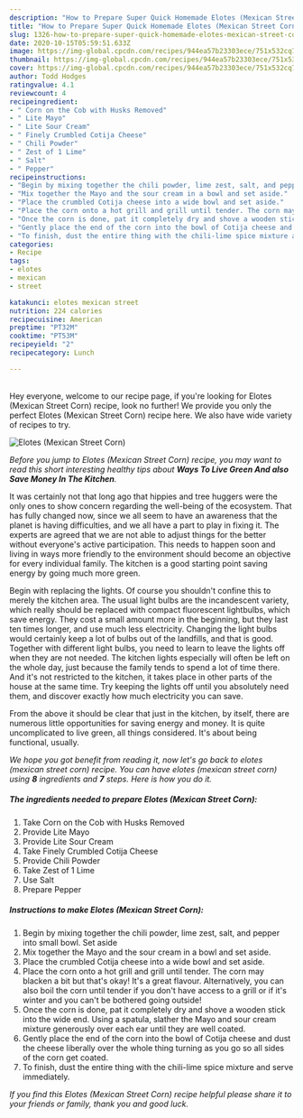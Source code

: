 ```yaml
---
description: "How to Prepare Super Quick Homemade Elotes (Mexican Street Corn)"
title: "How to Prepare Super Quick Homemade Elotes (Mexican Street Corn)"
slug: 1326-how-to-prepare-super-quick-homemade-elotes-mexican-street-corn
date: 2020-10-15T05:59:51.633Z
image: https://img-global.cpcdn.com/recipes/944ea57b23303ece/751x532cq70/elotes-mexican-street-corn-recipe-main-photo.jpg
thumbnail: https://img-global.cpcdn.com/recipes/944ea57b23303ece/751x532cq70/elotes-mexican-street-corn-recipe-main-photo.jpg
cover: https://img-global.cpcdn.com/recipes/944ea57b23303ece/751x532cq70/elotes-mexican-street-corn-recipe-main-photo.jpg
author: Todd Hodges
ratingvalue: 4.1
reviewcount: 4
recipeingredient:
- " Corn on the Cob with Husks Removed"
- " Lite Mayo"
- " Lite Sour Cream"
- " Finely Crumbled Cotija Cheese"
- " Chili Powder"
- " Zest of 1 Lime"
- " Salt"
- " Pepper"
recipeinstructions:
- "Begin by mixing together the chili powder, lime zest, salt, and pepper into small bowl. Set aside"
- "Mix together the Mayo and the sour cream in a bowl and set aside."
- "Place the crumbled Cotija cheese into a wide bowl and set aside."
- "Place the corn onto a hot grill and grill until tender. The corn may blacken a bit but that&#39;s okay! It&#39;s a great flavour. Alternatively, you can also boil the corn until tender if you don&#39;t have access to a grill or if it&#39;s winter and you can&#39;t be bothered going outside!"
- "Once the corn is done, pat it completely dry and shove a wooden stick into the wide end. Using a spatula, slather the Mayo and sour cream mixture generously over each ear until they are well coated."
- "Gently place the end of the corn into the bowl of Cotija cheese and dust the cheese liberally over the whole thing turning as you go so all sides of the corn get coated."
- "To finish, dust the entire thing with the chili-lime spice mixture and serve immediately."
categories:
- Recipe
tags:
- elotes
- mexican
- street

katakunci: elotes mexican street 
nutrition: 224 calories
recipecuisine: American
preptime: "PT32M"
cooktime: "PT53M"
recipeyield: "2"
recipecategory: Lunch

---
```

<br>
Hey everyone, welcome to our recipe page, if you're looking for Elotes (Mexican Street Corn) recipe, look no further! We provide you only the perfect Elotes (Mexican Street Corn) recipe here. We also have wide variety of recipes to try.
<br>


![Elotes (Mexican Street Corn)](https://img-global.cpcdn.com/recipes/944ea57b23303ece/751x532cq70/elotes-mexican-street-corn-recipe-main-photo.jpg)

<i>Before you jump to Elotes (Mexican Street Corn) recipe, you may want to read this short interesting healthy tips about 
<strong>Ways To Live Green And also Save Money In The Kitchen</strong>.</i>
</br>

It was certainly not that long ago that hippies and tree huggers were the only ones to show concern regarding the well-being of the ecosystem. That has fully changed now, since we all seem to have an awareness that the planet is having difficulties, and we all have a part to play in fixing it. The experts are agreed that we are not able to adjust things for the better without everyone's active participation. This needs to happen soon and living in ways more friendly to the environment should become an objective for every individual family. The kitchen is a good starting point saving energy by going much more green.

Begin with replacing the lights. Of course you shouldn't confine this to merely the kitchen area. The usual light bulbs are the incandescent variety, which really should be replaced with compact fluorescent lightbulbs, which save energy. They cost a small amount more in the beginning, but they last ten times longer, and use much less electricity. Changing the light bulbs would certainly keep a lot of bulbs out of the landfills, and that is good. Together with different light bulbs, you need to learn to leave the lights off when they are not needed. The kitchen lights especially will often be left on the whole day, just because the family tends to spend a lot of time there. And it's not restricted to the kitchen, it takes place in other parts of the house at the same time. Try keeping the lights off until you absolutely need them, and discover exactly how much electricity you can save.

From the above it should be clear that just in the kitchen, by itself, there are numerous little opportunities for saving energy and money. It is quite uncomplicated to live green, all things considered. It's about being functional, usually.


<i>We hope you got benefit from reading it, now let's go back to elotes (mexican street corn) recipe. You can have elotes (mexican street corn) using <strong>8</strong> ingredients and <strong>7</strong> steps. Here is how you do it.
</i>

##### The ingredients needed to prepare Elotes (Mexican Street Corn):

1. Take  Corn on the Cob with Husks Removed
1. Provide  Lite Mayo
1. Provide  Lite Sour Cream
1. Take  Finely Crumbled Cotija Cheese
1. Provide  Chili Powder
1. Take  Zest of 1 Lime
1. Use  Salt
1. Prepare  Pepper


##### Instructions to make Elotes (Mexican Street Corn):

1. Begin by mixing together the chili powder, lime zest, salt, and pepper into small bowl. Set aside
1. Mix together the Mayo and the sour cream in a bowl and set aside.
1. Place the crumbled Cotija cheese into a wide bowl and set aside.
1. Place the corn onto a hot grill and grill until tender. The corn may blacken a bit but that&#39;s okay! It&#39;s a great flavour. Alternatively, you can also boil the corn until tender if you don&#39;t have access to a grill or if it&#39;s winter and you can&#39;t be bothered going outside!
1. Once the corn is done, pat it completely dry and shove a wooden stick into the wide end. Using a spatula, slather the Mayo and sour cream mixture generously over each ear until they are well coated.
1. Gently place the end of the corn into the bowl of Cotija cheese and dust the cheese liberally over the whole thing turning as you go so all sides of the corn get coated.
1. To finish, dust the entire thing with the chili-lime spice mixture and serve immediately.


<i>If you find this Elotes (Mexican Street Corn) recipe helpful please share it to your friends or family, thank you and good luck.</i>
